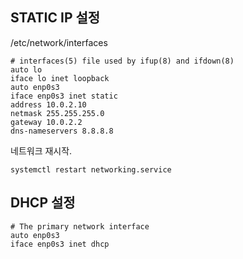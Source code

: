 ## STATIC IP 설정 ##

/etc/network/interfaces
```
# interfaces(5) file used by ifup(8) and ifdown(8)
auto lo
iface lo inet loopback
auto enp0s3
iface enp0s3 inet static
address 10.0.2.10
netmask 255.255.255.0
gateway 10.0.2.2
dns-nameservers 8.8.8.8
```
네트워크 재시작.
```
systemctl restart networking.service
```


## DHCP 설정 ##
```
# The primary network interface
auto enp0s3
iface enp0s3 inet dhcp
```
